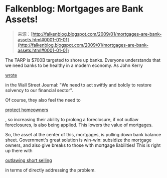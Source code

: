 <!--yml
category: 未分类
date: 2024-05-12 22:28:53
-->

# Falkenblog: Mortgages are Bank Assets!

> 来源：[http://falkenblog.blogspot.com/2009/01/mortgages-are-bank-assets.html#0001-01-01](http://falkenblog.blogspot.com/2009/01/mortgages-are-bank-assets.html#0001-01-01)

The TARP is $700B targeted to shore up banks. Everyone understands that we need banks to be healthy in a modern economy. As John Kerry

[wrote](http://online.wsj.com/article/SB123292942357513957.html)

in the Wall Street Journal: "We need to act swiftly and boldly to restore solvency to our financial sector".

Of course, they also feel the need to

[protect homeowners](http://www.nytimes.com/reuters/2009/01/29/business/business-us-usa-stimulus.html?_r=1)

, so increasing their ability to prolong a foreclosure, if not outlaw foreclosures, is also being applied. This lowers the value of mortgages.

So, the asset at the center of this, mortgages, is pulling down bank balance sheet. Government's great solution is win-win: subsidize the mortgage owners, and also give breaks to those with mortgage liabilities! This is right up there with

[outlawing short selling](http://www.sharescity.com/2008/07/sec-outlaws-naked-short-selling.html)

in terms of directly addressing the problem.